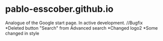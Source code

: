 # pablo-esscober.github.io
Analogue of the Google start page.
In active development.
//Bugfix
*Deleted button "Search" from Advanced search
*Changed logo2
*Some changed in style